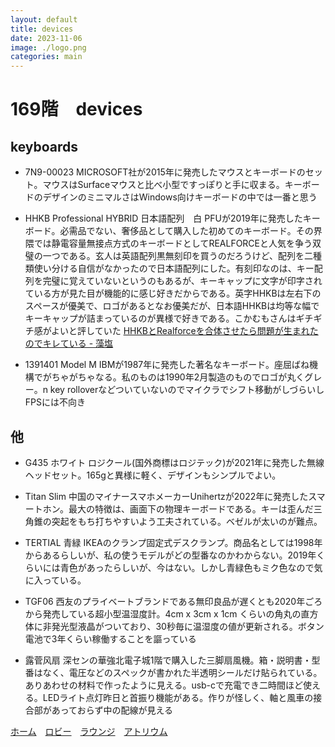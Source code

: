 ```yaml
---
layout: default
title: devices
date: 2023-11-06
image: ./logo.png
categories: main
---
```

# 169階　devices

## keyboards
- 7N9-00023
MICROSOFT社が2015年に発売したマウスとキーボードのセット。マウスはSurfaceマウスと比べ小型ですっぽりと手に収まる。キーボードのデザインのミニマルさはWindows向けキーボードの中では一番と思う

- HHKB Professional HYBRID 日本語配列　白
PFUが2019年に発売したキーボード。必需品でない、奢侈品として購入した初めてのキーボード。その界隈では静電容量無接点方式のキーボードとしてREALFORCEと人気を争う双璧の一つである。玄人は英語配列黒無刻印を買うのだろうけど、配列を二種類使い分ける自信がなかったので日本語配列にした。有刻印なのは、キー配列を完璧に覚えていないというのもあるが、キーキャップに文字が印字されている方が見た目が機能的に感じ好きだからである。英字HHKBは左右下のスペースが優美で、ロゴがあるとなお優美だが、日本語HHKBは均等な幅でキーキャップが詰まっているのが異様で好きである。こかむもさんはギチギチ感がよいと評していた
[HHKBとRealforceを合体させたら問題が生まれたのでキレている - 藻塩](https://fantasybrade.tumblr.com/post/671807905434058752/hhkb%E3%81%A8realforce%E3%82%92%E5%90%88%E4%BD%93%E3%81%95%E3%81%9B%E3%81%9F%E3%82%89%E5%95%8F%E9%A1%8C%E3%81%8C%E7%94%9F%E3%81%BE%E3%82%8C%E3%81%9F%E3%81%AE%E3%81%A7%E3%82%AD%E3%83%AC%E3%81%A6%E3%81%84%E3%82%8B)

- 1391401 Model M 
IBMが1987年に発売した著名なキーボード。座屈ばね機構でがちゃがちゃなる。私のものは1990年2月製造のものでロゴが丸くグレー。n key rolloverなどついていないのでマイクラでシフト移動がしづらいしFPSには不向き

## 他
- G435 ホワイト
ロジクール(国外商標はロジテック)が2021年に発売した無線ヘッドセット。165gと異様に軽く、デザインもシンプルでよい。

- Titan Slim
中国のマイナースマホメーカーUnihertzが2022年に発売したスマートホン。最大の特徴は、画面下の物理キーボードである。キーは歪んだ三角錐の突起をもち打ちやすいよう工夫されている。ベゼルが太いのが難点。
- TERTIAL 青緑
IKEAのクランプ固定式デスクランプ。商品名としては1998年からあるらしいが、私の使うモデルがどの型番なのかわからない。2019年くらいには青色があったらしいが、今はない。しかし青緑色もミク色なので気に入っている。
- TGF06
西友のプライベートブランドである無印良品が遅くとも2020年ごろから発売している超小型温湿度計。4cm x 3cm x 1cm くらいの角丸の直方体に非発光型液晶がついており、30秒毎に温湿度の値が更新される。ボタン電池で3年くらい稼働することを謳っている
- 露菅风扇
深センの華強北電子城1階で購入した三脚扇風機。箱・説明書・型番はなく、電圧などのスペックが書かれた半透明シールだけ貼られている。ありあわせの材料で作ったように見える。usb-cで充電でき二時間ほど使える。LEDライト点灯昨日と首振り機能がある。作りが怪しく、軸と風車の接合部があっておらず中の配線が見える


[ホーム](./index.html)　[ロビー](144)　[ラウンジ](159)　[アトリウム](160)